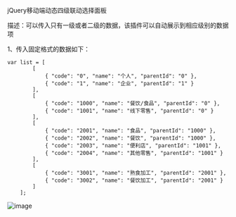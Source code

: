 jQuery移动端动态四级联动选择面板

描述：可以传入只有一级或者二级的数据，该插件可以自动展示到相应级别的数据项

1、传入固定格式的数据如下：
```
var list = [
        [
            { "code": "0", "name": "个人", "parentId": "0" }, 
            { "code": "1", "name": "企业", "parentId": "1" }
        ], 
        [
            { "code": "1000", "name": "餐饮/食品", "parentId": "0" }, 
            { "code": "1001", "name": "线下零售", "parentId": "0" }
        ], 
        [
            { "code": "2001", "name": "食品", "parentId": "1000" }, 
            { "code": "2002", "name": "餐饮", "parentId": "1000" }, 
            { "code": "2003", "name": "便利店", "parentId": "1001" }, 
            { "code": "2004", "name": "其他零售", "parentId": "1001" }
        ],
        [
            { "code": "3001", "name": "熟食加工", "parentId": "2001" }, 
            { "code": "3002", "name": "餐饮加工", "parentId": "2001" }
        ]
    ];
```
![image](https://github.com/panyefan/selectPanel/blob/master/image/showview.gif)